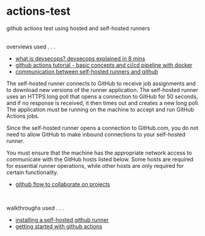 # actions-test
github actions test using hosted and self-hosted runners  
<br>

overviews used . . .  
- [what is devsecops? devsecops explained in 8 mins](https://youtu.be/nrhxNNH5lt0)  
- [github actions tutorial - basic concepts and ci/cd pipeline with docker](https://youtu.be/R8_veQiYBjI)
- [communication between self-hosted runners and github](https://docs.github.com/en/actions/hosting-your-own-runners/about-self-hosted-runners#communication-requirements)   

The self-hosted runner connects to GitHub to receive job assignments and to download new versions of the runner application. The self-hosted runner uses an HTTPS long poll that opens a connection to GitHub for 50 seconds, and if no response is received, it then times out and creates a new long poll. The application must be running on the machine to accept and run GitHub Actions jobs.

Since the self-hosted runner opens a connection to GitHub.com, you do not need to allow GitHub to make inbound connections to your self-hosted runner.

You must ensure that the machine has the appropriate network access to communicate with the GitHub hosts listed below. Some hosts are required for essential runner operations, while other hosts are only required for certain functionality.  

- [github flow to collaborate on projects](https://docs.github.com/en/get-started/quickstart/github-flow)  
<br>

walkthroughs used . . .  
- [installing a self-hosted github runner](https://ideasawakened.com/post/radauthenticator-part-4-build-automation-with-delphi-and-github-by-installing-a-self-hosted-runner)
- [getting started with github actions](https://ideasawakened.com/post/radauthenticator-part-5-implement-a-hello-world-github-action-on-your-self-hosted-runner)    

